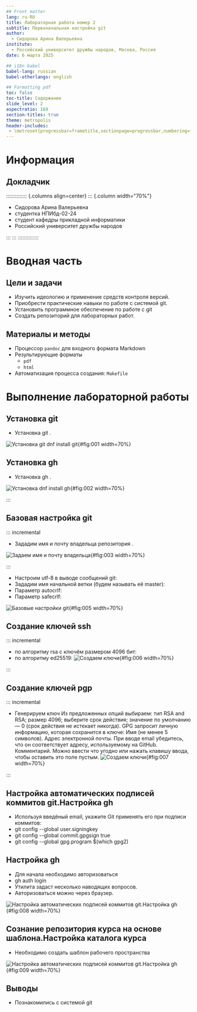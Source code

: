 ```yaml
---
## Front matter
lang: ru-RU
title: Лабораторная работа номер 2
subtitle: Первоначальная настройка git
author:
  - Сидорова Арина Валерьевна
institute:
  - Российский университет дружбы народов, Москва, Россия
date: 6 марта 2025

## i18n babel
babel-lang: russian
babel-otherlangs: english

## Formatting pdf
toc: false
toc-title: Содержание
slide_level: 2
aspectratio: 169
section-titles: true
theme: metropolis
header-includes:
 - \metroset{progressbar=frametitle,sectionpage=progressbar,numbering=fraction}
---
```


# Информация

## Докладчик

:::::::::::::: {.columns align=center}
::: {.column width="70%"}

  * Cидорова Арина Валерьевна
  * студентка НПИбд-02-24
  * студент кафедры прикладной информатики
  * Российский университет дружбы народов

:::
:::
::::::::::::::

# Вводная часть

## Цели и задачи

- Изучить идеологию и применение средств контроля версий. 
- Приобрести практические навыки по работе с системой git.
- Установить программное обеспечение по работе с git
- Создать репозиторий для лабораторных работ.

## Материалы и методы

- Процессор `pandoc` для входного формата Markdown
- Результирующие форматы
	- `pdf`
	- `html`
- Автоматизация процесса создания: `Makefile`

# Выполнение лабораторной работы

## Установка git

- Установка git .

![Установка git dnf install git](image/1.png){#fig:001 width=70%}
## Установка gh 

- Установка gh  .

![Установка dnf install gh](image/2.png){#fig:002 width=70%}

:::

## Базовая настройка git

::: incremental

- Зададим имя и почту владельца репозитория .

![Задаем имя и почту владельца](image/3.png){#fig:003 width=70%}

:::
- Настроим utf-8 в выводе сообщений git:
- Зададим имя начальной ветки (будем называть её master):
- Параметр autocrlf:
- Параметр safecrlf:

![Базовые настройки git](image/5.png){#fig:005 width=70%}


## Создание ключей ssh

::: incremental

- по алгоритму rsa с ключём размером 4096 бит:
- по алгоритму ed25519:
![Cоздаем ключи](image/6.png){#fig:006 width=70%}

:::

## Создание ключей pgp

::: incremental

- Генерируем ключ
Из предложенных опций выбираем:
        тип RSA and RSA;
        размер 4096;
        выберите срок действия; значение по умолчанию — 0 (срок действия не истекает никогда).
GPG запросит личную информацию, которая сохранится в ключе:
        Имя (не менее 5 символов).
        Адрес электронной почты.
            При вводе email убедитесь, что он соответствует адресу, используемому на GitHub.
        Комментарий. Можно ввести что угодно или нажать клавишу ввода, чтобы оставить это поле пустым.
![Cоздаем ключи](image/7.png){#fig:007 width=70%}

:::

## Настройка автоматических подписей коммитов git.Настройка gh

- Используя введёный email, укажите Git применять его при подписи коммитов:
- git config --global user.signingkey <PGP Fingerprint>
- git config --global commit.gpgsign true
- git config --global gpg.program $(which gpg2)

## Настройка gh

- Для начала необходимо авторизоваться
- gh auth login
- Утилита задаст несколько наводящих вопросов.
- Авторизоваться можно через браузер.

![Настройка автоматических подписей коммитов git.Настройка gh](image/8.png){#fig:008 width=70%}

## Сознание репозитория курса на основе шаблона.Настройка каталога курса

- Необходимо создать шаблон рабочего пространства

![Настройка автоматических подписей коммитов git.Настройка gh](image/9.png){#fig:009 width=70%}


## Выводы
- Познакомились с системой git

